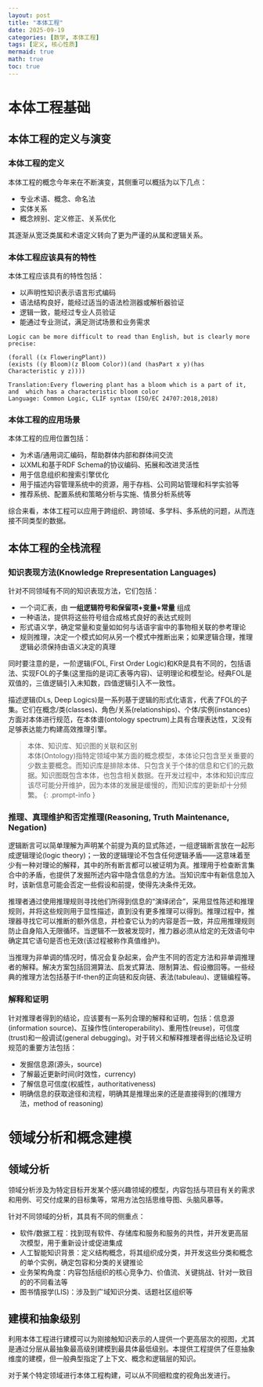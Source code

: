 ```yaml
---
layout: post
title: "本体工程"
date: 2025-09-19
categories: [数学, 本体工程]
tags: [定义, 核心性质]
mermaid: true
math: true
toc: true
---
```


# 本体工程基础

## 本体工程的定义与演变

### 本体工程的定义

本体工程的概念今年来在不断演变，其侧重可以概括为以下几点：

- 专业术语、概念、命名法
- 实体关系
- 概念辨别、定义修正、关系优化

其逐渐从宽泛类属和术语定义转向了更为严谨的从属和逻辑关系。

### 本体工程应该具有的特性

本体工程应该具有的特性包括：

- 以声明性知识表示语言形式编码
- 语法结构良好，能经过适当的语法检测器或解析器验证
- 逻辑一致，能经过专业人员验证
- 能通过专业测试，满足测试场景和业务需求

```text
Logic can be more difficult to read than English, but is clearly more precise: 

(forall ((x FloweringPlant))
(exists ((y Bloom)(z Bloom Color))(and (hasPart x y)(has Characteristic y z)))) 

Translation:Every flowering plant has a bloom which is a part of it, and  which has a characteristic bloom color 
Language: Common Logic, CLIF syntax (ISO/EC 24707:2018,2018)
```

### 本体工程的应用场景

本体工程的应用位置包括：

- 为术语/通用词汇编码，帮助群体内部和群体间交流
- 以XML和基于RDF Schema的协议编码、拓展和改进灵活性
- 用于信息组织和搜索引擎优化
- 用于描述内容管理系统中的资源，用于存档、公司网站管理和科学实验等
- 推荐系统、配置系统和策略分析与实施、情景分析系统等

综合来看，本体工程可以应用于跨组织、跨领域、多学科、多系统的问题，从而连接不同类型的数据。

## 本体工程的全栈流程

### 知识表现方法(Knowledge Rrepresentation Languages)

针对不同领域有不同的知识表现方法，它们包括：

- 一个词汇表，由 **一组逻辑符号和保留项+变量+常量** 组成
- 一种语法，提供将这些符号组合成格式良好的表达式规则
- 形式语义学，确定常量和变量如如何与话语宇宙中的事物相关联的参考理论
- 规则推理，决定一个模式如何从另一个模式中推断出来；如果逻辑合理，推理逻辑必须保持由语义决定的真理

同时要注意的是，一阶逻辑(FOL, First Order Logic)和KR是具有不同的，包括语法、实现FOL的子集(这里指的是词汇表等内容)、证明理论和模型论。经典FOL是双值的，三值逻辑引入未知数，四值逻辑引入不一致性。

描述逻辑(DLs, Deep Logics)是一系列基于逻辑的形式化语言，代表了FOL的子集。它们在概念/类(classes)、角色/关系(relationships)、个体/实例(instances)方面对本体进行规范，在本体谱(ontology spectrum)上具有合理表达性，又没有足够表达能力构建高效推理引擎。

> 本体、知识库、知识图的关联和区别  
> 本体(Ontology)指特定领域中某方面的概念模型，本体论只包含至关重要的少数主要概念。而知识库是排除本体、只包含关于个体的信息和它们的元数据。知识图既包含本体，也包含相关数据。在开发过程中，本体和知识库应该尽可能分开维护，因为本体的发展是缓慢的，而知识库的更新却十分频繁。
{: .prompt-info }

### 推理、真理维护和否定推理(Reasoning, Truth Maintenance, Negation)

逻辑断言可以简单理解为声明某个前提为真的显式陈述，一组逻辑断言放在一起形成逻辑理论(logic theory)；一致的逻辑理论不包含任何逻辑矛盾——这意味着至少有一种对理论的解释，其中的所有断言都可以被证明为真。推理用于检查断言集合中的矛盾，也提供了发掘所述内容中隐含信息的方法。当知识库中有新信息加入时，该新信息可能会否定一些假设和前提，使得先决条件无效。

推理者通过使用推理规则寻找他们所得到信息的“演绎闭合”，采用显性陈述和推理规则，并将这些规则用于显性描述，直到没有更多推理可以得到。推理过程中，推理器寻找它可以推断的额外信息，并检查它认为的内容是否一致，并应用推理规则防止自身陷入无限循环。当逻辑不一致被发现时，推力器必须从给定的无效语句中确定其它语句是否也无效(该过程被称作真值维护)。

当推理为非单调的情况时，情况会复杂起来，会产生不同的否定方法和非单调推理者的解释。解决方案包括回溯算法、启发式算法、限制算法、假设撤回等。一些经典的推理方法包括基于If-then的正向链和反向链、表法(tabuleau)、逻辑编程等。

### 解释和证明

针对推理者得到的结论，应该要有一系列合理的解释和证明，包括：信息源(information source)、互操作性(interoperability)、重用性(reuse)，可信度(trust)和一般调试(general debugging)。对于转义和解释推理者得出结论及证明规范的重要方法包括：

- 发掘信息源(源头，source)
- 了解最近更新时间(时效性，currency)
- 了解信息可信度(权威性，authoritativeness)
- 明确信息的获取途径和流程，明确其是推理出来的还是直接得到的(推理方法，method of reasoning)

# 领域分析和概念建模

## 领域分析

领域分析涉及为特定目标开发某个感兴趣领域的模型，内容包括与项目有关的需求和用例、可交付成果的目标集等，常用方法包括思维导图、头脑风暴等。

针对不同领域的分析，其具有不同的侧重点：

- 软件/数据工程：找到现有软件、存储库和服务和服务的共性，并开发更高层次模型，用于重新设计或促进集成
- 人工智能知识背景：定义结构概念，将其组织成分类，并开发这些分类和概念的单个实例，确定包容和分类的关键推论
- 业务架构角度：内容包括组织的核心竞争力、价值流、关键挑战、针对一致目的的不同看法等
- 图书情报学(LIS)：涉及到广域知识分类、话题社区组织等

## 建模和抽象级别

利用本体工程进行建模可以为刚接触知识表示的人提供一个更高层次的视图，尤其是通过分层从最抽象最高级别建模到最具体最低级别。本提供工程提供了任意抽象维度的建模，但一般典型指定了上下文、概念和逻辑层的知识。

对于某个特定领域进行本体工程构建，可以从不同细粒度的视角出发进行。
